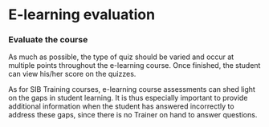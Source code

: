 # E-learning evaluation


 

### Evaluate the course 


As much as possible, the type of quiz should be varied and occur at multiple points throughout the e-learning course. Once finished, the student can view his/her score on the quizzes. 

As for SIB Training courses, e-learning course assessments can shed light on the gaps in student learning. It is thus especially important to provide additional information when the student has answered incorrectly to address these gaps, since there is no Trainer on hand to answer questions. 

